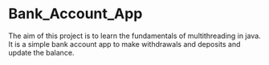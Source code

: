 # Bank_Account_App
The aim of this project is to learn the fundamentals of multithreading in java. It is a simple bank account app to make withdrawals and deposits  and update the balance.

